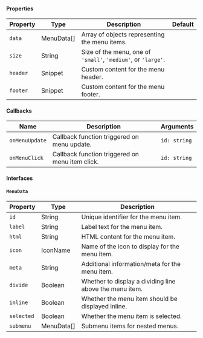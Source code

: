 #### Properties

| Property | Type       | Description                                                   | Default |
| -------- | ---------- | ------------------------------------------------------------- | ------- |
| `data`   | MenuData[] | Array of objects representing the menu items.                 |         |
| `size`   | String     | Size of the menu, one of `'small'`, `'medium'`, or `'large'`. |         |
| `header` | Snippet    | Custom content for the menu header.                           |         |
| `footer` | Snippet    | Custom content for the menu footer.                           |         |

#### Callbacks

| Name           | Description                                     | Arguments    |
| -------------- | ----------------------------------------------- | ------------ |
| `onMenuUpdate` | Callback function triggered on menu update.     | `id: string` |
| `onMenuClick`  | Callback function triggered on menu item click. | `id: string` |

#### Interfaces

#### `MenuData`

| Property   | Type       | Description                                             |
| ---------- | ---------- | ------------------------------------------------------- |
| `id`       | String     | Unique identifier for the menu item.                    |
| `label`    | String     | Label text for the menu item.                           |
| `html`     | String     | HTML content for the menu item.                         |
| `icon`     | IconName   | Name of the icon to display for the menu item.          |
| `meta`     | String     | Additional information/meta for the menu item.          |
| `divide`   | Boolean    | Whether to display a dividing line above the menu item. |
| `inline`   | Boolean    | Whether the menu item should be displayed inline.       |
| `selected` | Boolean    | Whether the menu item is selected.                      |
| `submenu`  | MenuData[] | Submenu items for nested menus.                         |
